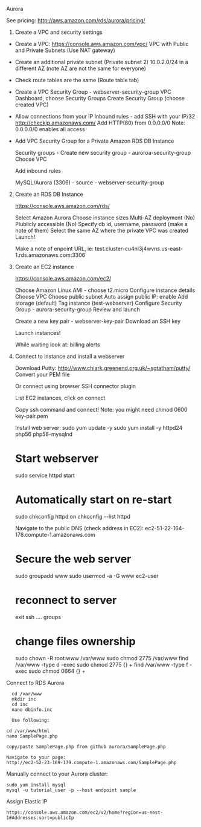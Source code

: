Aurora

See pricing: http://aws.amazon.com/rds/aurora/pricing/

1. Create a VPC and security settings

  - Create a VPC: https://console.aws.amazon.com/vpc/
    VPC with Public and Private Subnets (Use NAT gateway)

  - Create an additional private subnet (Private subnet 2)
    10.0.2.0/24 in a different AZ (note AZ are not the same for everyone)

  - Check route tables are the same (Route table tab)

  - Create a VPC Security Group - webserver-security-group
    VPC Dashboard, choose Security Groups
    Create Security Group (choose created VPC)

  - Allow connections from your IP
    Inbound rules - add SSH with your IP/32
    http://checkip.amazonaws.com/
    Add HTTP(80) from 0.0.0.0/0
    Note: 0.0.0.0/0 enables all access

  - Add VPC Security Group for a Private Amazon RDS DB Instance

    Security groups - Create new security group - auroroa-security-group
    Choose VPC

    Add inbound rules

      MySQL/Aurora (3306) - source - webserver-security-group

2. Create an RDS DB Instance

   https://console.aws.amazon.com/rds/

   Select Amazon Aurora
     Choose instance sizes
     Multi-AZ deployment (No)
     Plublicly accessible (No)
     Specify db id, username, password (make a note of them)
     Select the same AZ where the private VPC was created
     Launch!

     Make a note of enpoint URL, ie:
     test.cluster-cu4nl3j4wvns.us-east-1.rds.amazonaws.com:3306


3. Create an EC2 instance

   https://console.aws.amazon.com/ec2/

   Choose Amazon Linux AMI - choose t2.micro
   Configure instance details
     Choose VPC
     Choose public subnet
     Auto assign public IP: enable
     Add storage (default)
     Tag instance (test-webserver)
     Configure Security Group - aurora-security-group
     Review and launch

     Create a new key pair - webserver-key-pair
     Download an SSH key

     Launch instances!

     While waiting look at: billing alerts

4. Connect to instance and install a webserver

   Download Putty: http://www.chiark.greenend.org.uk/~sgtatham/putty/
   Convert your PEM file

   Or connect using browser SSH connector plugin

   List EC2 instances, click on connect

   Copy ssh command and connect!
   Note: you might need chmod 0600 key-pair.pem

   Install web server:
      sudo yum update -y
      sudo yum install -y httpd24 php56 php56-mysqlnd
      # Start webserver
      sudo service httpd start 
      # Automatically start on re-start
      sudo chkconfig httpd on
      chkconfig --list httpd

      Navigate to the public DNS (check address in EC2):
      ec2-51-22-164-178.compute-1.amazonaws.com

      # Secure the web server
      sudo groupadd www
      sudo usermod -a -G www ec2-user
      
      # reconnect to server
      exit
      ssh ....
      groups
      # change files ownership
      sudo chown -R root:www /var/www
      sudo chmod 2775 /var/www
      find /var/www -type d -exec sudo chmod 2775 {} +
      find /var/www -type f -exec sudo chmod 0664 {} +

  Connect to RDS Aurora

      cd /var/www
      mkdir inc
      cd inc
      nano dbinfo.inc

      Use following:

<?php

define('DB_SERVER', 'endpoint');
define('DB_USERNAME', 'tutorial_user');
define('DB_PASSWORD', 'master password');
define('DB_DATABASE', 'sample');

?>

    cd /var/www/html
    nano SamplePage.php

    copy/paste SamplePage.php from github aurora/SamplePage.php

    Navigate to your page:
    http://ec2-52-23-169-179.compute-1.amazonaws.com/SamplePage.php

  Manually connect to your Aurora cluster:

    sudo yum install mysql
    mysql -u tutorial_user -p --host endpoint sample

  Assign Elastic IP

    https://console.aws.amazon.com/ec2/v2/home?region=us-east-1#Addresses:sort=publicIp

    


